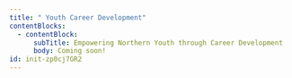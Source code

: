 ```yaml
---
title: " Youth Career Development"
contentBlocks:
  - contentBlock:
      subTitle: Empowering Northern Youth through Career Development
      body: Coming soon!
id: init-zp0cj7GR2
---
```

